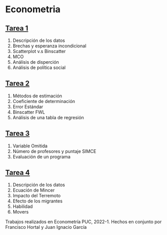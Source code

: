 # Econometria

## [Tarea 1](https://github.com/fco-hortal/Econometria/tree/main/T1)
1. Descripción de los datos
2. Brechas y esperanza incondicional
3. Scatterplot v.s Binscatter
4. MCO
5. Análisis de disperción
6. Análisis de política social

## [Tarea 2](https://github.com/fco-hortal/Econometria/tree/main/T2)
1. Métodos de estimación
2. Coeficiente de determinación
3. Error Estándar
4. Binscatter FWL
5. Análisis de una tabla de regresión

## [Tarea 3](https://github.com/fco-hortal/Econometria/tree/main/T3)
1. Variable Omitida
2. Número de profesores y puntaje SIMCE
3. Evaluación de un programa

## [Tarea 4](https://github.com/fco-hortal/Econometria/tree/main/T4)
1. Descripción de los datos
2. Ecuación de Mincer
3. Impacto del Terremoto
4. Efecto de los migrantes
5. Habilidad
6. Movers

Trabajos realizados en Econometría PUC, 2022-1. Hechos en conjunto por Francisco Hortal y Juan Ignacio García
